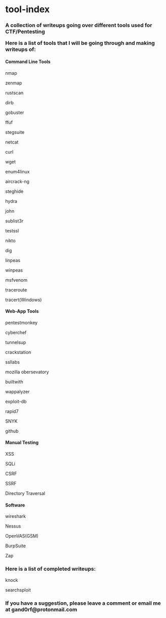 # tool-index
<h3>A collection of writeups going over different tools used for CTF/Pentesting

Here is a list of tools that I will be going through and making writeups of:</h3>

<h4>Command Line Tools</h4>

nmap

zenmap

rustscan

dirb

gobuster

ffuf

stegsuite

netcat

curl

wget

enum4linux

aircrack-ng

steghide

hydra

john

sublist3r

testssl

nikto

dig

linpeas

winpeas

msfvenom

traceroute

tracert(Windows)

<h4>Web-App Tools</h4>

pentestmonkey

cyberchef

tunnelsup

crackstation

ssllabs

mozilla obersevatory

builtwith

wappalyzer

exploit-db

rapid7

SNYK

github

<h4>Manual Testing</h4>

XSS

SQLi

CSRF

SSRF

Directory Traversal

<h4>Software</h4>

wireshark

Nessus

OpenVAS(GSM)

BurpSuite

Zap


<h3>Here is a list of completed writeups:</h3>

knock

searchsploit

<h3>If you have a suggestion, please leave a comment or email me at gand0rf@protonmail.com</h3>
